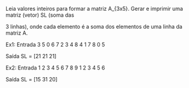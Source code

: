 Leia valores inteiros para formar a matriz A_{3x5}. Gerar e imprimir uma matriz (vetor) SL (soma das

3 linhas), onde cada elemento é a soma dos elementos de uma linha da matriz A.

Ex1:
Entrada
3 5 0 6 7
2 3 4 8 4
1 7 8 0 5

Saída
SL = [21 21 21]

Ex2:
Entrada
1 2 3 4 5
6 7 8 9 1
2 3 4 5 6

Saída
SL = [15 31 20]